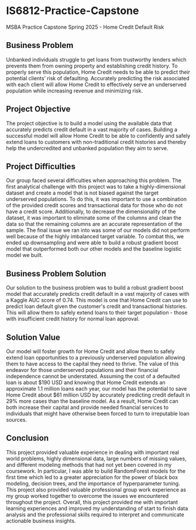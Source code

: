 # IS6812-Practice-Capstone
MSBA Practice Capstone Spring 2025 - Home Credit Default Risk

## Business Problem
Unbanked individuals struggle to get loans from trustworthy lenders which prevents them from owning property and establishing credit history. To properly serve this population, Home Credit needs to be able to predict their potential clients’ risk of defaulting. Accurately predicting the risk associated with each client will allow Home Credit to effectively serve an underserved population while increasing revenue and minimizing risk. 

## Project Objective
The project objective is to build a model using the available data that accurately predicts credit default in a vast majority of cases. Building a successful model will allow Home Credit to be able to confidently and safely extend loans to customers with non-traditional credit histories and thereby help the undercredited and unbanked population they aim to serve. 

## Project Difficulties
Our group faced several difficulties when approaching this problem. The first analytical challenge with this project was to take a highly-dimensional dataset and create a model that is not biased against the target underserved populations. To do this, it was important to use a combination of the provided credit scores and transactional data for those who do not have a credit score. Additionally, to decrease the dimensionality of the dataset, it was important to eliminate some of the columns and clean the data so that the remaining columns are an accurate representation of the sample. The final issue we ran into was some of our models did not perform well because of the highly imbalanced target variable. To combat this, we ended up downsampling and were able to build a robust gradient boost model that outperformed both our other models and the baseline logistic model we built. 

## Business Problem Solution
Our solution to the business problem was to build a robust gradient boost model that accurately predicts credit default in a vast majority of cases with a Kaggle AUC score of 0.74. This model is one that Home Credit can use to predict loan default given the customer's credit and transactional histories. This will allow them to safely extend loans to their target population - those with insufficient credit history for normal loan approval. 

## Solution Value
Our model will foster growth for Home Credit and allow them to safely extend loan opportunities to a previously underserved population allowing them to have access to the capital they need to thrive. The value of this endeavor for those underserved populations and their financial independence cannot be understated. Assuming the cost of a defaulted loan is about $190 USD and knowing that Home Credit extends an approximate 1.1 million loans each year, our model has the potential to save Home Credit about $61 million USD by accurately predicting credit default in 29% more cases than the baseline model. As a result, Home Credit can both increase their capital and provide needed financial services to individuals that might have otherwise been forced to turn to irreputable loan sources. 

## Conclusion
This project provided valuable experience in dealing with important real world problems, highly dimensional data, large numbers of missing values, and different modeling methods that had not yet been covered in my coursework. In particular, I was able to build RandomForest models for the first time which led to a greater appreciation for the power of black box modeling, decision trees, and the importance of hyperparameter tuning. This project also provided valuable professional group work experience as my group worked together to overcome the issues we encountered throughout the project. Overall, this project provided me with important learning experiences and improved my understanding of start to finish data analysis and the professional skills required to interpret and communicate actionable business insights. 
